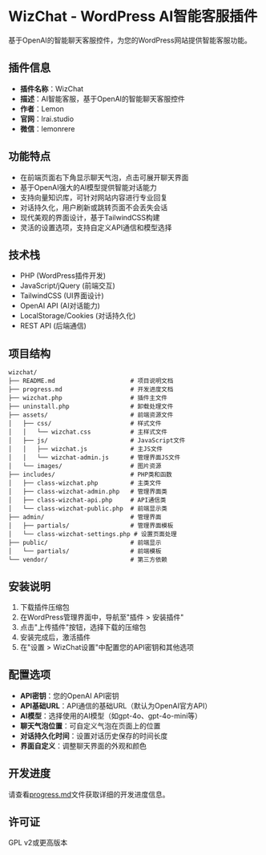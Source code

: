 # WizChat - WordPress AI智能客服插件

基于OpenAI的智能聊天客服控件，为您的WordPress网站提供智能客服功能。

## 插件信息

- **插件名称**：WizChat
- **描述**：AI智能客服，基于OpenAI的智能聊天客服控件
- **作者**：Lemon
- **官网**：lrai.studio
- **微信**：lemonrere

## 功能特点

- 在前端页面右下角显示聊天气泡，点击可展开聊天界面
- 基于OpenAI强大的AI模型提供智能对话能力
- 支持向量知识库，可针对网站内容进行专业回复
- 对话持久化，用户刷新或跳转页面不会丢失会话
- 现代美观的界面设计，基于TailwindCSS构建
- 灵活的设置选项，支持自定义API通信和模型选择

## 技术栈

- PHP (WordPress插件开发)
- JavaScript/jQuery (前端交互)
- TailwindCSS (UI界面设计)
- OpenAI API (AI对话能力)
- LocalStorage/Cookies (对话持久化)
- REST API (后端通信)

## 项目结构

```
wizchat/
├── README.md                     # 项目说明文档
├── progress.md                   # 开发进度文档
├── wizchat.php                   # 插件主文件
├── uninstall.php                 # 卸载处理文件
├── assets/                       # 前端资源文件
│   ├── css/                      # 样式文件
│   │   └── wizchat.css           # 主样式文件
│   ├── js/                       # JavaScript文件
│   │   ├── wizchat.js            # 主JS文件
│   │   └── wizchat-admin.js      # 管理界面JS文件
│   └── images/                   # 图片资源
├── includes/                     # PHP类和函数
│   ├── class-wizchat.php         # 主类文件
│   ├── class-wizchat-admin.php   # 管理界面类
│   ├── class-wizchat-api.php     # API通信类
│   └── class-wizchat-public.php  # 前端显示类
├── admin/                        # 管理界面
│   ├── partials/                 # 管理界面模板
│   └── class-wizchat-settings.php # 设置页面处理
├── public/                       # 前端显示
│   └── partials/                 # 前端模板
└── vendor/                       # 第三方依赖
```

## 安装说明

1. 下载插件压缩包
2. 在WordPress管理界面中，导航至"插件 > 安装插件"
3. 点击"上传插件"按钮，选择下载的压缩包
4. 安装完成后，激活插件
5. 在"设置 > WizChat设置"中配置您的API密钥和其他选项

## 配置选项

- **API密钥**：您的OpenAI API密钥
- **API基础URL**：API通信的基础URL（默认为OpenAI官方API）
- **AI模型**：选择使用的AI模型（如gpt-4o、gpt-4o-mini等）
- **聊天气泡位置**：可自定义气泡在页面上的位置
- **对话持久化时间**：设置对话历史保存的时间长度
- **界面自定义**：调整聊天界面的外观和颜色

## 开发进度

请查看[progress.md](progress.md)文件获取详细的开发进度信息。

## 许可证

GPL v2或更高版本
